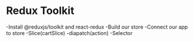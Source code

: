 

















# Redux Toolkit
  -Install @reduxjs/toolkit and react-redux
  -Build our store
  -Connect our app to store
  -Slice(cartSlice)
  -diapatch(action)
  -Selector